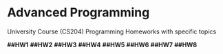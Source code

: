 # Advanced Programming
 University Course (CS204) Programming Homeworks with specific topics
 
**##HW1**
**##HW2** 
**##HW3**
**##HW4**
**##HW5**
**##HW6**
**##HW7**
**##HW8**

